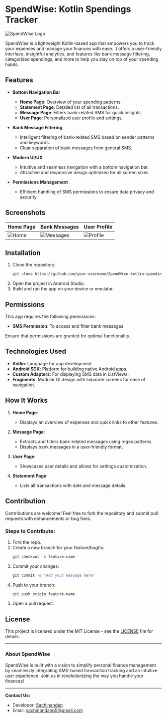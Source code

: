# SpendWise: Kotlin Spendings Tracker

![SpendWise Logo](https://via.placeholder.com/800x200?text=SpendWise+-+Track+Your+Expenses+Effortlessly)

SpendWise is a lightweight Kotlin-based app that empowers you to track your expenses and manage your finances with ease. It offers a user-friendly interface, insightful analytics, and features like bank message filtering, categorized spendings, and more to help you stay on top of your spending habits.

## Features

- **Bottom Navigation Bar**
    - **Home Page**: Overview of your spending patterns.
    - **Statement Page**: Detailed list of all transactions.
    - **Message Page**: Filters bank-related SMS for quick insights.
    - **User Page**: Personalized user profile and settings.

- **Bank Message Filtering**
    - Intelligent filtering of bank-related SMS based on sender patterns and keywords.
    - Clear separation of bank messages from general SMS.

- **Modern UI/UX**
    - Intuitive and seamless navigation with a bottom navigation bar.
    - Attractive and responsive design optimized for all screen sizes.

- **Permissions Management**
    - Efficient handling of SMS permissions to ensure data privacy and security.

## Screenshots

| Home Page                  | Bank Messages                | User Profile               |
|----------------------------|------------------------------|----------------------------|
| ![Home](https://via.placeholder.com/200x400?text=Home)  | ![Messages](https://via.placeholder.com/200x400?text=Messages) | ![Profile](https://via.placeholder.com/200x400?text=Profile) |

## Installation

1. Clone the repository:
   ```bash
   git clone https://github.com/your-username/SpendWise-kotlin-spendings-tracker.git
   ```
2. Open the project in Android Studio.
3. Build and run the app on your device or emulator.

## Permissions

This app requires the following permissions:
- **SMS Permission**: To access and filter bank messages.

Ensure that permissions are granted for optimal functionality.

## Technologies Used

- **Kotlin**: Language for app development.
- **Android SDK**: Platform for building native Android apps.
- **Custom Adapters**: For displaying SMS data in ListViews.
- **Fragments**: Modular UI design with separate screens for ease of navigation.

## How It Works

1. **Home Page**:
    - Displays an overview of expenses and quick links to other features.

2. **Message Page**:
    - Extracts and filters bank-related messages using regex patterns.
    - Displays bank messages in a user-friendly format.

3. **User Page**:
    - Showcases user details and allows for settings customization.

4. **Statement Page**:
    - Lists all transactions with date and message details.

## Contribution

Contributions are welcome! Feel free to fork the repository and submit pull requests with enhancements or bug fixes.

### Steps to Contribute:
1. Fork the repo.
2. Create a new branch for your feature/bugfix:
   ```bash
   git checkout -b feature-name
   ```
3. Commit your changes:
   ```bash
   git commit -m "Add your message here"
   ```
4. Push to your branch:
   ```bash
   git push origin feature-name
   ```
5. Open a pull request.

## License

This project is licensed under the MIT License - see the [LICENSE](https://github.com/sachin-bi) file for details.

---

### About SpendWise

SpendWise is built with a vision to simplify personal finance management by seamlessly integrating SMS-based transaction tracking and an intuitive user experience. Join us in revolutionizing the way you handle your finances!

---

**Contact Us:**
- Developer: [Sachinandan](https://github.com/sachin-bi)
- Email: sachinandanp5@gmail.com

